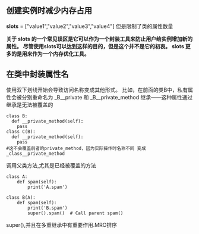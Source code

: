 ## 创建实例时减少内存占用
__slots__ = ["value1","value2","value3","value4"]
但是限制了类的属性数量

**关于 __slots__ 的一个常见误区是它可以作为一个封装工具来防止用户给实例增加新的属性。 尽管使用slots可以达到这样的目的，但是这个并不是它的初衷。 __slots__ 更多的是用来作为一个内存优化工具。**

## 在类中封装属性名
使用双下划线开始会导致访问名称变成其他形式。 比如，在前面的类B中，私有属性会被分别重命名为 _B__private 和 _B__private_method 
继承——这种属性通过继承是无法被覆盖的
```
class B:
  def __private_method(self):
    pass
class C(B):
  def __private_method(self):
    pass
#这不会覆盖前者的private_method，因为实际操作时名称不同 变成 _class__private_method
```

调用父类方法,尤其是已经被覆盖的方法

```
class A:
    def spam(self):
        print('A.spam')

class B(A):
    def spam(self):
        print('B.spam')
        super().spam()  # Call parent spam()
```
super(),并且在多重继承中有重要作用.MRO排序
